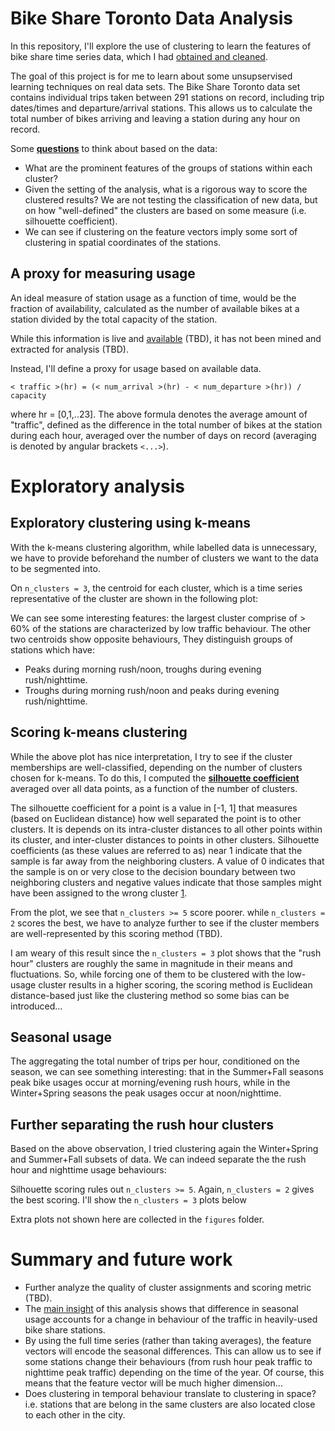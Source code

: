 # Bike Share Toronto Data Analysis

In this repository, I'll explore the use of clustering to learn the features of bike share time series data, which I had [obtained and cleaned](http://github.com/chaddling/https://github.com/chaddling/bikeshareTO_data). 

The goal of this project is for me to learn about some unsupservised learning techniques on real data sets. The Bike Share Toronto data set contains individual trips taken between 291 stations on record, including trip dates/times and departure/arrival stations. This allows us to calculate the total number of bikes arriving and leaving a station during any hour on record.

Some <u><b>questions</u></b> to think about based on the data:

- What are the prominent features of the groups of stations within each cluster?
- Given the setting of the analysis, what is a rigorous way to score the clustered results? We are not testing the classification of new data, but on how "well-defined" the clusters are based on some measure (i.e. silhouette coefficient).
- We can see if clustering on the feature vectors imply some sort of clustering in spatial coordinates of the stations. 

A proxy for measuring usage
---------------------------
An ideal measure of station usage as a function of time, would be the fraction of availability, calculated as the number of available bikes at a station divided by the total capacity of the station.

While this information is live and [available](https://tor.publicbikesystem.net/ube/gbfs/v1/en/station_status) (TBD), it has not been mined and extracted for analysis (TBD).

Instead, I'll define a proxy for usage based on available data.

``< traffic >(hr) = (< num_arrival >(hr) - < num_departure >(hr)) / capacity``

where hr = [0,1,..23]. The above formula denotes the average amount of "traffic", defined as the difference in the total number of bikes at the station during each hour, averaged over the number of days on record (averaging is denoted by angular brackets ``<...>``).

Exploratory analysis
====================
Exploratory clustering using k-means
-----------------------------------
With the k-means clustering algorithm, while labelled data is unnecessary, we have to provide beforehand the number of clusters we want to the data to be segmented into.

On ``n_clusters = 3``, the centroid for each cluster, which is a time series representative of the cluster are shown in the following plot:


We can see some interesting features: the largest cluster comprise of > 60% of the stations are characterized by low traffic behaviour. The other two centroids show opposite behaviours, They distinguish groups of stations which have:

- Peaks during morning rush/noon, troughs during evening rush/nighttime.
- Troughs during morning rush/noon and peaks during evening rush/nighttime.

Scoring k-means clustering
--------------------------
While the above plot has nice interpretation, I try to see if the cluster memberships are well-classified, depending on the number of clusters chosen for k-means. To do this, I computed the [<u><b>silhouette coefficient</b></u>](https://en.wikipedia.org/wiki/Silhouette_(clustering)) averaged over all data points, as a function of the number of clusters.

The silhouette coefficient for a point is a value in [-1, 1] that measures (based on Euclidean distance) how well separated the point is to other clusters. It is depends on its intra-cluster distances to all other points within its cluster, and inter-cluster distances to points in other clusters. Silhouette coefficients (as these values are referred to as) near 1 indicate that the sample is far away from the neighboring clusters. A value of 0 indicates that the sample is on or very close to the decision boundary between two neighboring clusters and negative values indicate that those samples might have been assigned to the wrong cluster [1](https://scikit-learn.org/stable/auto_examples/cluster/plot_kmeans_silhouette_analysis.html).

From the plot, we see that ``n_clusters >= 5`` score poorer. while ``n_clusters = 2`` scores the best, we have to analyze further to see if the cluster members are well-represented by this scoring method (TBD). 

I am weary of this result since the ``n_clusters = 3`` plot shows that the "rush hour" clusters are roughly the same in magnitude in their means and fluctuations. So, while forcing one of them to be clustered with the low-usage cluster results in a higher scoring, the scoring method is Euclidean distance-based just like the clustering method so some bias can be introduced...

Seasonal usage
--------------
The aggregating the total number of trips per hour, conditioned on the season, we can see something interesting: that in the Summer+Fall seasons peak bike usages occur at morning/evening rush hours, while in the Winter+Spring seasons the peak usages occur at noon/nighttime. 

Further separating the rush hour clusters
-----------------------------------------
Based on the above observation, I tried clustering again the Winter+Spring and Summer+Fall subsets of data. We can indeed separate the the rush hour and nighttime usage behaviours:

Silhouette scoring rules out ``n_clusters >= 5``. Again, ``n_clusters = 2`` gives the best scoring. I'll show the ``n_clusters = 3`` plots below

Extra plots not shown here are collected in the ``figures`` folder.

Summary and future work
=======================
- Further analyze the quality of cluster assignments and scoring metric (TBD).
- The <u>main insight</u> of this analysis shows that difference in seasonal usage accounts for a change in behaviour of the traffic in heavily-used bike share stations.
- By using the full time series (rather than taking averages), the feature vectors will encode the seasonal differences. This can allow us to see if some stations change their behaviours (from rush hour peak traffic to nighttime peak traffic) depending on the time of the year. Of course, this means that the feature vector will be much higher dimension...
- Does clustering in temporal behaviour translate to clustering in space? i.e. stations that are belong in the same clusters are also located close to each other in the city.


